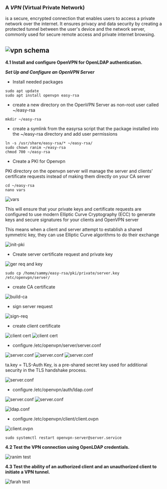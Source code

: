 ### A ***VPN*** (Virtual Private Network) 
is a secure, encrypted connection that enables users to access a private network over the internet. It ensures privacy and data security by creating a protected tunnel between the user's device and the network server, commonly used for secure remote access and private internet browsing.

![vpn schema](https://fortinetweb.s3.amazonaws.com/docs.fortinet.com/v2/resources/7eefb386-9916-11e9-81a4-00505692583a/images/e4bba407cc0825073e57c9d0aea7b1c4_diagram-ldap.png)
---
**4.1 Install and configure OpenVPN for OpenLDAP authentication.**

***Set Up and Configure an OpenVPN Server***

- Install needed packages
````shell
sudo apt update
sudo apt install openvpn easy-rsa
````
- create a new directory on the OpenVPN Server as non-root user called ~/easy-rsa
````shell
mkdir ~/easy-rsa
````
- create a symlink from the easyrsa script that the package installed into the ~/easy-rsa directory and add user permissions
````shell
ln -s /usr/share/easy-rsa/* ~/easy-rsa/
sudo chown ranim ~/easy-rsa
chmod 700 ~/easy-rsa
````
- Create a PKI for Openvpn

PKI directory on the openvpn server will manage the server and clients’ certificate requests instead of making them directly on your CA server

````shell
cd ~/easy-rsa
nano vars
````
![vars](https://drive.google.com/uc?id=1Dpg9HUgE1VLwqE1DsGtDGnxmj1YHvFk9)

This will ensure that your private keys and certificate requests are configured to use modern Elliptic Curve Cryptography (ECC) to generate keys and secure signatures for your clients and OpenVPN server

This means when a client and server attempt to establish a shared symmetric key, they can use Elliptic Curve algorithms to do their exchange

![init-pki](https://drive.google.com/uc?id=16oxxoiTc2kqvCvU7Df2-IwNHMYffNR8E)

- Create server certificate request and private key

![ger req and key](https://drive.google.com/uc?id=1rSqEOnhGbR5d1aOeYbW81Wm8Vc8Uhufk)

````shell
sudo cp /home/sammy/easy-rsa/pki/private/server.key /etc/openvpn/server/
````

- create CA certificate

![build-ca](https://drive.google.com/uc?id=1kWJP1vuug5QgdanR5bVI77Mr8XEwvLkG)

- sign server request

![sign-req](https://drive.google.com/uc?id=1bDaxSAM3sHL8Hh4FfkEeYtd_-6eIKvRW)

- create client certificate

![client cert](https://drive.google.com/uc?id=1lT6_w3V-GOb3YIdC-RpYgcDFwZHrbyR1)
![client cert](https://drive.google.com/uc?id=19T4FbskgKU9LzQxmswVWNrQOtxUjU1XL)

- configure /etc/openvpn/server/server.conf

![server.conf](https://drive.google.com/uc?id=1x-hyGuv7cEb4H7hYdkGLFgIHpe29IGj7)
![server.conf](https://drive.google.com/uc?id=1QeOZWZJVxRcVLPkug3lS4No_2QtcFb7G)
![server.conf](https://drive.google.com/uc?id=15GmWSVNHMtkeQCO9Os6eLR2cn6IfFNMI)

ta.key = TLS-Auth Key, is a pre-shared secret key used for additional security in the TLS handshake process.

![server.conf](https://drive.google.com/uc?id=1cV18esSazMql0s5_apl6IWQr1AMPu6Of)

- configure /etc/openvpn/auth/ldap.conf

![server.conf](https://drive.google.com/uc?id=1sC3DNXDxPO08ycWI1yIYIQOQUAmsnqbf)
![server.conf](https://drive.google.com/uc?id=1ZQvd6qzzO9rBmahXOcfWUuIP9ja5wDng)


![ldap.conf](https://drive.google.com/uc?id=1HWIKql1t295vP1uRvYFhwKdjIz0aSisr)

- configure /etc/openvpn/client/client.ovpn

![client.ovpn](https://drive.google.com/uc?id=1-5lg0XNWKsfTr11jtH6zutu19GX991n1)

````shell
sudo systemctl restart openvpn-server@server.service
````

**4.2 Test the VPN connection using OpenLDAP credentials.**

![ranim test](https://drive.google.com/uc?id=1sQC_g5cL7n8HsKJ5itejJtpL0tBqeJCp)


**4.3 Test the ability of an authorized client and an unauthorized client to initiate a VPN tunnel.**

![farah test](https://drive.google.com/uc?id=1mCcLSF3v3dQf9puvv3g7L93jb4AS8iBP)


